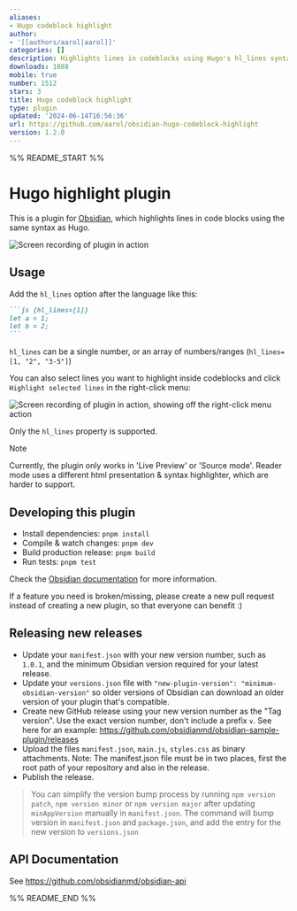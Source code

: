 ```yaml
---
aliases:
- Hugo codeblock highlight
author:
- '[[authors/aarol|aarol]]'
categories: []
description: Highlights lines in codeblocks using Hugo's hl_lines syntax.
downloads: 1888
mobile: true
number: 1512
stars: 3
title: Hugo codeblock highlight
type: plugin
updated: '2024-06-14T16:56:36'
url: https://github.com/aarol/obsidian-hugo-codeblock-highlight
version: 1.2.0
---
```


%% README_START %%

# Hugo highlight plugin

This is a plugin for [Obsidian](https://obsidian.md), which highlights lines in code blocks using the same syntax as Hugo.

![Screen recording of plugin in action](https://raw.githubusercontent.com/aarol/obsidian-hugo-codeblock-highlight/HEAD/doc/hugo-highlight-demo.gif)

## Usage

Add the `hl_lines` option after the language like this:

````markdown
```js {hl_lines=[1]}
let a = 1;
let b = 2;
```
````

`hl_lines` can be a single number, or an array of numbers/ranges (`hl_lines=[1, "2", "3-5"]`)

You can also select lines you want to highlight inside codeblocks and click `Highlight selected lines` in the right-click menu:

![Screen recording of plugin in action, showing off the right-click menu action](https://raw.githubusercontent.com/aarol/obsidian-hugo-codeblock-highlight/HEAD/doc/hugo-highlight-demo-contextmenu.gif)

Only the `hl_lines` property is supported.

> [!NOTE]  
> Currently, the plugin only works in 'Live Preview' or 'Source mode'. Reader mode uses a different html presentation & syntax highlighter, which are harder to support.

## Developing this plugin

- Install dependencies: `pnpm install`
- Compile & watch changes: `pnpm dev`
- Build production release: `pnpm build`
- Run tests: `pnpm test`

Check the [Obsidian documentation](https://docs.obsidian.md/Plugins/Getting+started/Build+a+plugin) for more information.

If a feature you need is broken/missing, please create a new pull request instead of creating a new plugin, so that everyone can benefit :)

## Releasing new releases

- Update your `manifest.json` with your new version number, such as `1.0.1`, and the minimum Obsidian version required for your latest release.
- Update your `versions.json` file with `"new-plugin-version": "minimum-obsidian-version"` so older versions of Obsidian can download an older version of your plugin that's compatible.
- Create new GitHub release using your new version number as the "Tag version". Use the exact version number, don't include a prefix `v`. See here for an example: <https://github.com/obsidianmd/obsidian-sample-plugin/releases>
- Upload the files `manifest.json`, `main.js`, `styles.css` as binary attachments. Note: The manifest.json file must be in two places, first the root path of your repository and also in the release.
- Publish the release.

> You can simplify the version bump process by running `npm version patch`, `npm version minor` or `npm version major` after updating `minAppVersion` manually in `manifest.json`.
> The command will bump version in `manifest.json` and `package.json`, and add the entry for the new version to `versions.json`

## API Documentation

See <https://github.com/obsidianmd/obsidian-api>


%% README_END %%